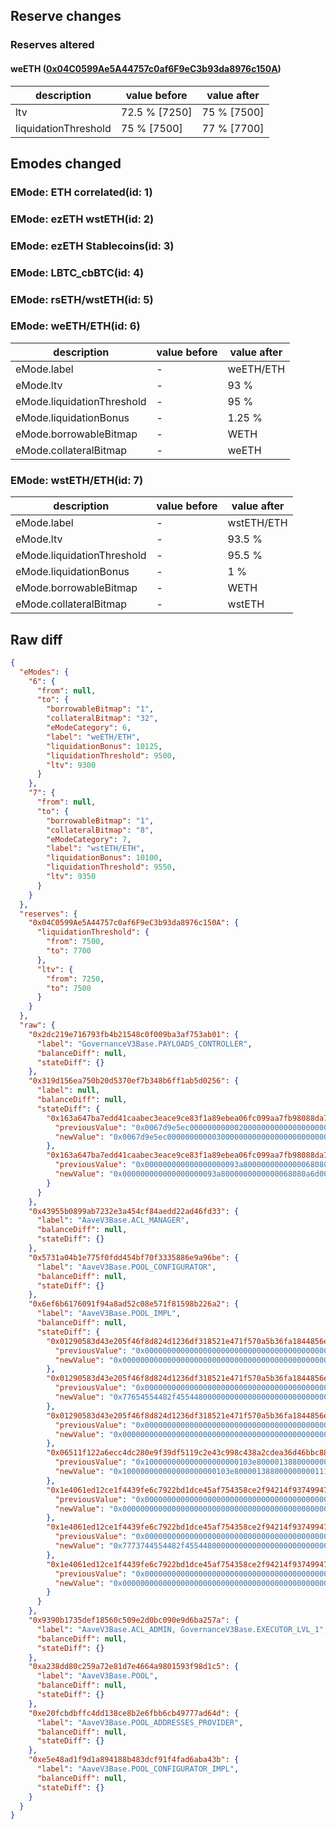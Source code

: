 ## Reserve changes

### Reserves altered

#### weETH ([0x04C0599Ae5A44757c0af6F9eC3b93da8976c150A](https://basescan.org/address/0x04C0599Ae5A44757c0af6F9eC3b93da8976c150A))

| description | value before | value after |
| --- | --- | --- |
| ltv | 72.5 % [7250] | 75 % [7500] |
| liquidationThreshold | 75 % [7500] | 77 % [7700] |


## Emodes changed

### EMode: ETH correlated(id: 1)



### EMode: ezETH wstETH(id: 2)



### EMode: ezETH Stablecoins(id: 3)



### EMode: LBTC_cbBTC(id: 4)



### EMode: rsETH/wstETH(id: 5)



### EMode: weETH/ETH(id: 6)

| description | value before | value after |
| --- | --- | --- |
| eMode.label | - | weETH/ETH |
| eMode.ltv | - | 93 % |
| eMode.liquidationThreshold | - | 95 % |
| eMode.liquidationBonus | - | 1.25 % |
| eMode.borrowableBitmap | - | WETH |
| eMode.collateralBitmap | - | weETH |


### EMode: wstETH/ETH(id: 7)

| description | value before | value after |
| --- | --- | --- |
| eMode.label | - | wstETH/ETH |
| eMode.ltv | - | 93.5 % |
| eMode.liquidationThreshold | - | 95.5 % |
| eMode.liquidationBonus | - | 1 % |
| eMode.borrowableBitmap | - | WETH |
| eMode.collateralBitmap | - | wstETH |


## Raw diff

```json
{
  "eModes": {
    "6": {
      "from": null,
      "to": {
        "borrowableBitmap": "1",
        "collateralBitmap": "32",
        "eModeCategory": 6,
        "label": "weETH/ETH",
        "liquidationBonus": 10125,
        "liquidationThreshold": 9500,
        "ltv": 9300
      }
    },
    "7": {
      "from": null,
      "to": {
        "borrowableBitmap": "1",
        "collateralBitmap": "8",
        "eModeCategory": 7,
        "label": "wstETH/ETH",
        "liquidationBonus": 10100,
        "liquidationThreshold": 9550,
        "ltv": 9350
      }
    }
  },
  "reserves": {
    "0x04C0599Ae5A44757c0af6F9eC3b93da8976c150A": {
      "liquidationThreshold": {
        "from": 7500,
        "to": 7700
      },
      "ltv": {
        "from": 7250,
        "to": 7500
      }
    }
  },
  "raw": {
    "0x2dc219e716793fb4b21548c0f009ba3af753ab01": {
      "label": "GovernanceV3Base.PAYLOADS_CONTROLLER",
      "balanceDiff": null,
      "stateDiff": {}
    },
    "0x319d156ea750b20d5370ef7b348b6ff1ab5d0256": {
      "label": null,
      "balanceDiff": null,
      "stateDiff": {
        "0x163a647ba7edd41caabec3eace9ce83f1a89ebea06fc099aa7fb98088da75131": {
          "previousValue": "0x0067d9e5ec000000000002000000000000000000000000000000000000000000",
          "newValue": "0x0067d9e5ec000000000003000000000000000000000000000000000000000000"
        },
        "0x163a647ba7edd41caabec3eace9ce83f1a89ebea06fc099aa7fb98088da75132": {
          "previousValue": "0x000000000000000000093a8000000000000068080a6d00000000000000000000",
          "newValue": "0x000000000000000000093a8000000000000068080a6d00000000000067d9e5ed"
        }
      }
    },
    "0x43955b0899ab7232e3a454cf84aedd22ad46fd33": {
      "label": "AaveV3Base.ACL_MANAGER",
      "balanceDiff": null,
      "stateDiff": {}
    },
    "0x5731a04b1e775f0fdd454bf70f3335886e9a96be": {
      "label": "AaveV3Base.POOL_CONFIGURATOR",
      "balanceDiff": null,
      "stateDiff": {}
    },
    "0x6ef6b6176091f94a8ad52c08e571f81598b226a2": {
      "label": "AaveV3Base.POOL_IMPL",
      "balanceDiff": null,
      "stateDiff": {
        "0x01290583d43e205f46f8d824d1236df318521e471f570a5b36fa1844856e40d6": {
          "previousValue": "0x0000000000000000000000000000000000000000000000000000000000000000",
          "newValue": "0x0000000000000000000000000000000000000000000000000020278d251c2454"
        },
        "0x01290583d43e205f46f8d824d1236df318521e471f570a5b36fa1844856e40d7": {
          "previousValue": "0x0000000000000000000000000000000000000000000000000000000000000000",
          "newValue": "0x77654554482f4554480000000000000000000000000000000000000000000012"
        },
        "0x01290583d43e205f46f8d824d1236df318521e471f570a5b36fa1844856e40d8": {
          "previousValue": "0x0000000000000000000000000000000000000000000000000000000000000000",
          "newValue": "0x0000000000000000000000000000000000000000000000000000000000000001"
        },
        "0x06511f122a6ecc4dc280e9f39df5119c2e43c998c438a2cdea36d46bbc885187": {
          "previousValue": "0x100000000000000000000103e80000138800000000011194851229fe1d4c1c52",
          "newValue": "0x100000000000000000000103e80000138800000000011194851229fe1e141d4c"
        },
        "0x1e4061ed12ce1f4439fe6c7922bd1dce45af754358ce2f94214f93749947e40a": {
          "previousValue": "0x0000000000000000000000000000000000000000000000000000000000000000",
          "newValue": "0x00000000000000000000000000000000000000000000000000082774254e2486"
        },
        "0x1e4061ed12ce1f4439fe6c7922bd1dce45af754358ce2f94214f93749947e40b": {
          "previousValue": "0x0000000000000000000000000000000000000000000000000000000000000000",
          "newValue": "0x7773744554482f45544800000000000000000000000000000000000000000014"
        },
        "0x1e4061ed12ce1f4439fe6c7922bd1dce45af754358ce2f94214f93749947e40c": {
          "previousValue": "0x0000000000000000000000000000000000000000000000000000000000000000",
          "newValue": "0x0000000000000000000000000000000000000000000000000000000000000001"
        }
      }
    },
    "0x9390b1735def18560c509e2d0bc090e9d6ba257a": {
      "label": "AaveV3Base.ACL_ADMIN, GovernanceV3Base.EXECUTOR_LVL_1",
      "balanceDiff": null,
      "stateDiff": {}
    },
    "0xa238dd80c259a72e81d7e4664a9801593f98d1c5": {
      "label": "AaveV3Base.POOL",
      "balanceDiff": null,
      "stateDiff": {}
    },
    "0xe20fcbdbffc4dd138ce8b2e6fbb6cb49777ad64d": {
      "label": "AaveV3Base.POOL_ADDRESSES_PROVIDER",
      "balanceDiff": null,
      "stateDiff": {}
    },
    "0xe5e48ad1f9d1a894188b483dcf91f4fad6aba43b": {
      "label": "AaveV3Base.POOL_CONFIGURATOR_IMPL",
      "balanceDiff": null,
      "stateDiff": {}
    }
  }
}
```